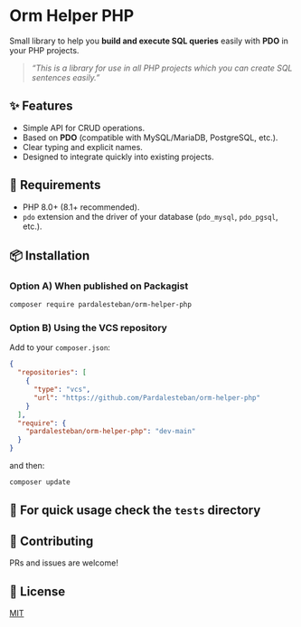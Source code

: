 # Orm Helper PHP

Small library to help you **build and execute SQL queries** easily with **PDO** in your PHP projects.

> *“This is a library for use in all PHP projects which you can create SQL sentences easily.”*

## ✨ Features

- Simple API for CRUD operations.  
- Based on **PDO** (compatible with MySQL/MariaDB, PostgreSQL, etc.).  
- Clear typing and explicit names.  
- Designed to integrate quickly into existing projects.  

## 🚦 Requirements

- PHP 8.0+ (8.1+ recommended).  
- `pdo` extension and the driver of your database (`pdo_mysql`, `pdo_pgsql`, etc.).  

## 📦 Installation

### Option A) When published on Packagist
```bash
composer require pardalesteban/orm-helper-php
```

### Option B) Using the VCS repository
Add to your `composer.json`:
```json
{
  "repositories": [
    {
      "type": "vcs",
      "url": "https://github.com/Pardalesteban/orm-helper-php"
    }
  ],
  "require": {
    "pardalesteban/orm-helper-php": "dev-main"
  }
}
```
and then:
```bash
composer update
```

## 🧭 For quick usage check the `tests` directory  

## 🤝 Contributing

PRs and issues are welcome!  

## 📄 License

[MIT](LICENSE)  

